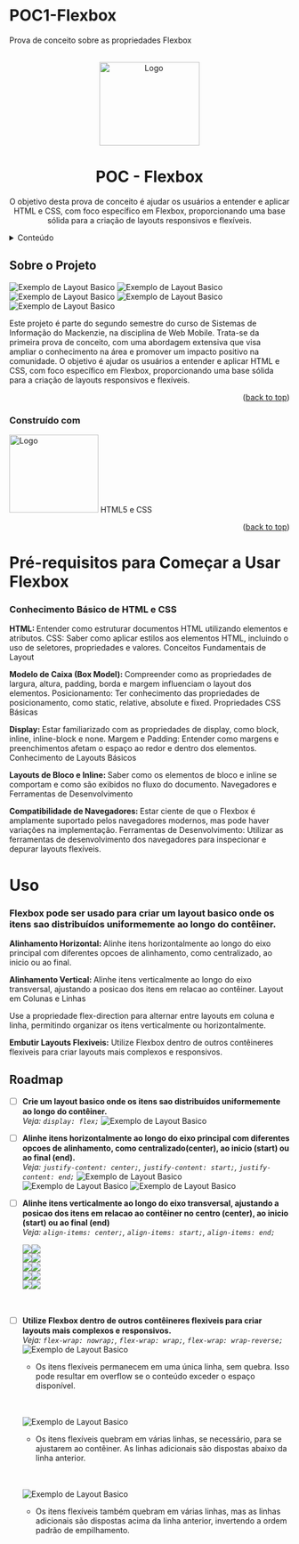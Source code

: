 # POC1-Flexbox
Prova de conceito sobre as propriedades Flexbox

<br />
<div align="center">
  <a href="https://github.com/RoDev-Ops/POC-1-Flexbox.git">
    <img src="imagens/icon_flexbox.webp" alt="Logo" width="180" height="150">
  </a>

<h1 align="center">POC - Flexbox</h3>

<p align="center">
  O objetivo desta prova de conceito é ajudar os usuários a entender e aplicar HTML e CSS, com foco específico em Flexbox, proporcionando uma base sólida para a criação de layouts responsivos e flexíveis.
  </p>
</div>

<!-- TABLE OF CONTENTS -->
<details>
  <summary>Conteúdo</summary>
  <ol>
    <li>
      <a href="#about-the-project">Sobre o Projeto</a>
      <ul>
        <li><a href="#built-with">Construído com</a></li>
      </ul>
    </li>
    <li>
      <ul>
        <li><a href="#prerequisites">Pré-requisitos</a></li>
      </ul>
    </li>
    <li><a href="#usage">Uso</a></li>
    <li><a href="#roadmap">Roadmap</a></li>
    <li><a href="#contact">Contato</a></li>
  </ol>
</details>

<!-- ABOUT THE PROJECT -->
## Sobre o Projeto
![Exemplo de Layout Basico](imagens/layout1.png)
![Exemplo de Layout Basico](imagens/layout2.png)
![Exemplo de Layout Basico](imagens/layout3.png)
![Exemplo de Layout Basico](imagens/layout4.png)
![Exemplo de Layout Basico](imagens/layout5.png)

Este projeto é parte do segundo semestre do curso de Sistemas de Informação do Mackenzie, na disciplina de Web Mobile. Trata-se da primeira prova de conceito, com uma abordagem extensiva que visa ampliar o conhecimento na área e promover um impacto positivo na comunidade. O objetivo é ajudar os usuários a entender e aplicar HTML e CSS, com foco específico em Flexbox, proporcionando uma base sólida para a criação de layouts responsivos e flexíveis.

<p align="right">(<a href="#readme-top">back to top</a>)</p>

### Construído com

<img src="imagens/html_css.png" alt="Logo" width="160" height="140"> HTML5 e CSS<br>

<p align="right">(<a href="#readme-top">back to top</a>)</p>

# Pré-requisitos para Começar a Usar Flexbox
### Conhecimento Básico de HTML e CSS

<b> HTML: </b> Entender como estruturar documentos HTML utilizando elementos e atributos.
CSS: Saber como aplicar estilos aos elementos HTML, incluindo o uso de seletores, propriedades e valores.
Conceitos Fundamentais de Layout

<b> Modelo de Caixa (Box Model): </b>  Compreender como as propriedades de largura, altura, padding, borda e margem influenciam o layout dos elementos.
Posicionamento: Ter conhecimento das propriedades de posicionamento, como static, relative, absolute e fixed.
Propriedades CSS Básicas

<b> Display: </b> Estar familiarizado com as propriedades de display, como block, inline, inline-block e none.
Margem e Padding: Entender como margens e preenchimentos afetam o espaço ao redor e dentro dos elementos.
Conhecimento de Layouts Básicos

<b> Layouts de Bloco e Inline: </b>  Saber como os elementos de bloco e inline se comportam e como são exibidos no fluxo do documento.
Navegadores e Ferramentas de Desenvolvimento

<b> Compatibilidade de Navegadores: </b> Estar ciente de que o Flexbox é amplamente suportado pelos navegadores modernos, mas pode haver variações na implementação.
Ferramentas de Desenvolvimento: Utilizar as ferramentas de desenvolvimento dos navegadores para inspecionar e depurar layouts flexíveis.

# Uso
### Flexbox pode ser usado para criar um layout basico onde os itens sao distribuídos uniformemente ao longo do contêiner.

<b> Alinhamento Horizontal: </b>
Alinhe itens horizontalmente ao longo do eixo principal com diferentes opcoes de alinhamento, como centralizado, ao inicio ou ao final.

<b> Alinhamento Vertical: </b>
Alinhe itens verticalmente ao longo do eixo transversal, ajustando a posicao dos itens em relacao ao contêiner. Layout em Colunas e Linhas

Use a propriedade flex-direction para alternar entre layouts em coluna e linha, permitindo organizar os itens verticalmente ou horizontalmente.

<b>Embutir Layouts Flexiveis:</b>
Utilize Flexbox dentro de outros contêineres flexiveis para criar layouts mais complexos e responsivos.

<!-- ROADMAP -->
## Roadmap

- [ ] **Crie um layout basico onde os itens sao distribuídos uniformemente ao longo do contêiner.**  
  *Veja: `display: flex;`*
   ![Exemplo de Layout Basico](imagens/flex-row.png)

- [ ] **Alinhe itens horizontalmente ao longo do eixo principal com diferentes opcoes de alinhamento, como centralizado(center), ao inicio (start) ou ao final (end).**  
  *Veja: `justify-content: center;`, `justify-content: start;`, `justify-content: end;`*
  ![Exemplo de Layout Basico](imagens/JC-center.png)
  ![Exemplo de Layout Basico](imagens/JC-start.png)
  ![Exemplo de Layout Basico](imagens/JC-end.png)

- [ ] **Alinhe itens verticalmente ao longo do eixo transversal, ajustando a posicao dos itens em relacao ao contêiner no centro (center), ao inicio (start) ou ao final (end)**  
  *Veja: `align-items: center;`, `align-items: start;`, `align-items: end;`*

  <div style="display: flex"> 
  <img src="imagens/align-item-baseline.png"/>
  <img src="imagens/align-items-center.png"/>
  </div>
  <div style="display: flex">
  <img src="imagens/align-items-end.png"/>
  <img src="imagens/align-items-flex-end.png"/>
  </div>
  <div style="display: flex">
  <img src="imagens/align-items-flex-start.png"/>
  <img src="imagens/align-items-inherit.png"/>
  </div>
  <div style="display: flex">
  <img src="imagens/align-items-initial.png"/>
  <img src="imagens/align-items-normal.png"/>
  </div>
  <div style="display: flex">
  <img src="imagens/align-items-start.png"/>
  <img src="imagens/align-items-stretch.png"/>
  </div>
  <br/> <br/>
- [ ] **Utilize Flexbox dentro de outros contêineres flexiveis para criar layouts mais complexos e responsivos.**  
  *Veja: `flex-wrap: nowrap;`, `flex-wrap: wrap;`, `flex-wrap: wrap-reverse;`*
  ![Exemplo de Layout Basico](imagens/flex-wrap-nowrap.png) <br>
  - Os itens flexíveis permanecem em uma única linha, sem quebra. Isso pode resultar em overflow se o conteúdo exceder o espaço disponível.<br><br><br>
     
    
  ![Exemplo de Layout Basico](imagens/flex-wrap-wrap.png) <br>
  - Os itens flexíveis quebram em várias linhas, se necessário, para se ajustarem ao contêiner. As linhas adicionais são dispostas abaixo da linha anterior.<br><br><br>
     
    
  ![Exemplo de Layout Basico](imagens/flex-wrap-wrap-reverse.png)<br>
  - Os itens flexíveis também quebram em várias linhas, mas as linhas adicionais são dispostas acima da linha anterior, invertendo a ordem padrão de empilhamento.<br><br><br>